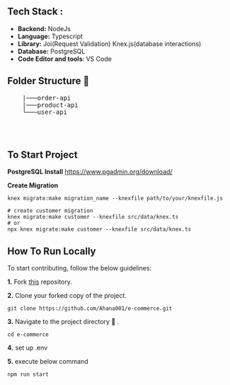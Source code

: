 ## Tech Stack :

- **Backend:** NodeJs
- **Language:** Typescript
- **Library:** Joi(Request Validation) Knex.js(database interactions)
- **Database:** PostgreSQL
- **Code Editor and tools**: VS Code

## Folder Structure 📒
<pre>
    |───order-api
    |───product-api
    └───user-api
  
</pre>
  <br />


## To Start Project

**PostgreSQL Install**
https://www.pgadmin.org/download/


**Create Migration**
```
knex migrate:make migration_name --knexfile path/to/your/knexfile.js

# create customer migration
knex migrate:make customer --knexfile src/data/knex.ts
# or
npx knex migrate:make customer --knexfile src/data/knex.ts
```

## How To Run Locally

 To start contributing, follow the below guidelines:

**1.** Fork [this](https://github.com/Ahana001/e-commerce.git) repository.

**2.** Clone your forked copy of the project.

```
git clone https://github.com/Ahana001/e-commerce.git
```

**3.** Navigate to the project directory :file_folder: .

```
cd e-commerce
```

**4.** set up .env

**5.** execute below command
```
npm run start
```





